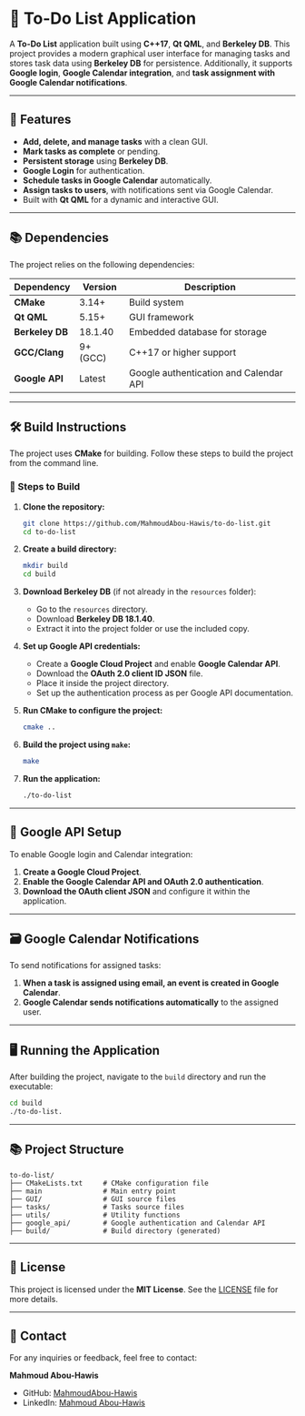 # 📝 To-Do List Application

A **To-Do List** application built using **C++17**, **Qt QML**, and **Berkeley DB**. This project provides a modern graphical user interface for managing tasks and stores task data using **Berkeley DB** for persistence. Additionally, it supports **Google login**, **Google Calendar integration**, and **task assignment with Google Calendar notifications**.

---

## 🎯 Features

- **Add, delete, and manage tasks** with a clean GUI.
- **Mark tasks as complete** or pending.
- **Persistent storage** using **Berkeley DB**.
- **Google Login** for authentication.
- **Schedule tasks in Google Calendar** automatically.
- **Assign tasks to users**, with notifications sent via Google Calendar.
- Built with **Qt QML** for a dynamic and interactive GUI.

---

## 📚 Dependencies

The project relies on the following dependencies:

| Dependency      | Version  | Description                            |
| --------------- | -------- | -------------------------------------- |
| **CMake**       | 3.14+    | Build system                           |
| **Qt QML**      | 5.15+    | GUI framework                          |
| **Berkeley DB** | 18.1.40  | Embedded database for storage          |
| **GCC/Clang**   | 9+ (GCC) | C++17 or higher support                |
| **Google API**  | Latest   | Google authentication and Calendar API |

---

## 🛠️ Build Instructions

The project uses **CMake** for building. Follow these steps to build the project from the command line.

### 🔧 Steps to Build

1. **Clone the repository:**

   ```bash
   git clone https://github.com/MahmoudAbou-Hawis/to-do-list.git
   cd to-do-list
   ```

2. **Create a build directory:**

   ```bash
   mkdir build
   cd build
   ```

3. **Download Berkeley DB** (if not already in the `resources` folder):

   - Go to the `resources` directory.
   - Download **Berkeley DB 18.1.40**.
   - Extract it into the project folder or use the included copy.

4. **Set up Google API credentials:**

   - Create a **Google Cloud Project** and enable **Google Calendar API**.
   - Download the **OAuth 2.0 client ID JSON** file.
   - Place it inside the project directory.
   - Set up the authentication process as per Google API documentation.

5. **Run CMake to configure the project:**

   ```bash
   cmake ..
   ```

6. **Build the project using ********************************`make`********************************:**

   ```bash
   make
   ```

7. **Run the application:**

   ```bash
   ./to-do-list
   ```

---

## 🧩 Google API Setup

To enable Google login and Calendar integration:

1. **Create a Google Cloud Project**.
2. **Enable the Google Calendar API and OAuth 2.0 authentication**.
3. **Download the OAuth client JSON** and configure it within the application.

---

## 🗃️ Google Calendar Notifications

To send notifications for assigned tasks:

1. **When a task is assigned using email, an event is created in Google Calendar**.
2. **Google Calendar sends notifications automatically** to the assigned user.

---

## 🖥️ Running the Application

After building the project, navigate to the `build` directory and run the executable:

```bash
cd build
./to-do-list.
```

---

## 📚 Project Structure

```
to-do-list/
├── CMakeLists.txt     # CMake configuration file
├── main               # Main entry point
├── GUI/               # GUI source files
├── tasks/             # Tasks source files
├── utils/             # Utility functions
├── google_api/        # Google authentication and Calendar API
├── build/             # Build directory (generated)
```

---

## 📝 License

This project is licensed under the **MIT License**. See the [LICENSE](LICENSE) file for more details.

---

## 💎 Contact

For any inquiries or feedback, feel free to contact:

**Mahmoud Abou-Hawis**

- GitHub: [MahmoudAbou-Hawis](https://github.com/MahmoudAbou-Hawis)
- LinkedIn: [Mahmoud Abou-Hawis](https://www.linkedin.com/in/abou-hawis/)

